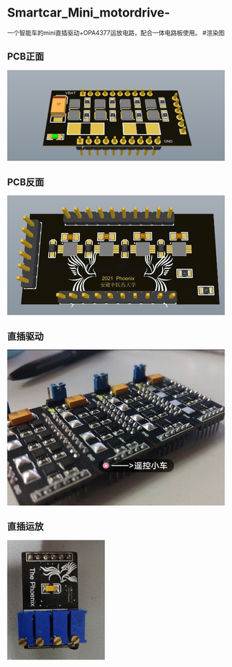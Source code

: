 # Smartcar_Mini_motordrive-
一个智能车的mini直插驱动+OPA4377运放电路，配合一体电路板使用。
#渲染图
## PCB正面
![](https://github.com/EnmaAi-0/Smartcar_Mini_motordrive-/blob/master/%E6%B8%B2%E6%9F%93%E5%9B%BE/%E9%A9%B1%E5%8A%A8_%E6%B8%B2%E6%9F%93%E5%9B%BE1.png)

## PCB反面
![](https://github.com/EnmaAi-0/Smartcar_Mini_motordrive-/blob/master/%E6%B8%B2%E6%9F%93%E5%9B%BE/%E9%A9%B1%E5%8A%A8_%E6%B8%B2%E6%9F%93%E5%9B%BE2.png)

## 直插驱动
![](https://github.com/EnmaAi-0/MM32SPIN27_Pcb/blob/master/photo/%E9%A9%B1%E5%8A%A8.jpg)

## 直插运放
![](https://github.com/EnmaAi-0/MM32SPIN27_Pcb/blob/master/photo/%E8%BF%90%E6%94%BE.png)
